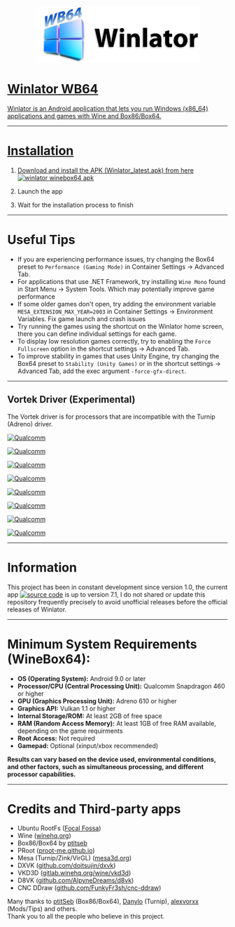 <p align="center">
	<a href="https://github.com/winebox64/winlator/releases">
	<img src="logo.png" height="128" width="376" alt="Winlator Logo" />  
</p>

 
# Winlator WB64

Winlator is an Android application that lets you run Windows (x86_64) applications and games with Wine and Box86/Box64.

----
# Installation

1. Download and install the APK (Winlator_latest.apk) from here [![winlator winebox64 apk](https://img.shields.io/badge/%20Download%20-wb64?style=for-the-badge-plastic&logo=Androids&logoColor=green&logoSize=14&label=%20&labelColor=golden&color=66BA32)](https://github.com/winebox64/winlator/releases)

2. Launch the app

3. Wait for the installation process to finish

----
# Useful Tips

- If you are experiencing performance issues, try changing the Box64 preset to `Performance (Gaming Mode)` in Container Settings -> Advanced Tab.
- For applications that use .NET Framework, try installing `Wine Mono` found in Start Menu -> System Tools.
Which may potentially improve game performance
- If some older games don't open, try adding the environment variable `MESA_EXTENSION_MAX_YEAR=2003` in Container Settings -> Environment Variables. Fix game launch and crash issues
- Try running the games using the shortcut on the Winlator home screen, there you can define individual settings for each game.
- To display low resolution games correctly, try to enabling the `Force Fullscreen` option in the shortcut settings -> Advanced Tab.
- To improve stability in games that uses Unity Engine, try changing the Box64 preset to `Stability (Unity Games)` or in the shortcut settings -> Advanced Tab, add the exec argument `-force-gfx-direct`.

----

## Vortek Driver (Experimental)

The Vortek driver is for processors that are incompatible with the Turnip (Adreno) driver.

[![Qualcomm](https://img.shields.io/badge/Snapdragon%208%20Elite-grey?style=plastic&logo=snapdragon&logoColor=red)](https://github.com/winebox64/winlator)

[![Qualcomm](https://img.shields.io/badge/Snapdragon%207s%20Gen%203-grey?style=plastic&logo=snapdragon&logoColor=red)](https://github.com/winebox64/winlator)

[![Qualcomm](https://img.shields.io/badge/Snapdragon%207%20Gen%203-grey?style=plastic&logo=snapdragon&logoColor=red)](https://github.com/winebox64/winlator)

[![Qualcomm](https://img.shields.io/badge/Snapdragon%207s%20Gen%202-grey?style=plastic&logo=snapdragon&logoColor=red)](https://github.com/winebox64/winlator)

[![Qualcomm](https://img.shields.io/badge/Snapdragon%206%20Gen%203-grey?style=plastic&logo=snapdragon&logoColor=red)](https://github.com/winebox64/winlator)

[![Qualcomm](https://img.shields.io/badge/Snapdragon%206%20Gen%201-grey?style=plastic&logo=snapdragon&logoColor=red)](https://github.com/winebox64/winlator)

[![Qualcomm](https://img.shields.io/badge/Snapdragon%20860-grey?style=plastic&logo=snapdragon&logoColor=red)](https://github.com/winebox64/winlator)

[![Qualcomm](https://img.shields.io/badge/Snapdragon%20735-grey?style=plastic&logo=snapdragon&logoColor=red)](https://github.com/winebox64/winlator)

----

# Information

This project has been in constant development since version 1.0, the current app [![source code](https://img.shields.io/badge/%20Source%20Code-wb64?style=for-the-badge-plastic&logo=&logoColor=red&logoSize=14&label=%20&labelColor=golden&color=red)](https://github.com/winebox64/winlator/tree/main/(1)_WINLATOR_v8.0%2B_SOURCE_CODE%3F) is up to version 7.1, I do not shared or update this repository frequently precisely to avoid unofficial releases before the official releases of Winlator.

----

# Minimum System Requirements (WineBox64):
- __OS (Operating System):__ Android 9.0 or later
- __Processor/CPU (Central Processing Unit):__ Qualcomm Snapdragon 460 or higher
- __GPU (Graphics Processing Unit):__ Adreno 610 or higher 
- __Graphics API:__ Vulkan 1.1 or higher
- __Internal Storage/ROM:__ At least 2GB of free space
- __RAM (Random Access Memory):__ At least 1GB of free RAM available, depending on the game requirments
- __Root Access:__ Not required
- __Gamepad:__ Optional (xinput/xbox recommended)


__Results can vary based on the device used, environmental conditions, and other factors, such as simultaneous processing, and different processor capabilities.__

 
----
# Credits and Third-party apps
- Ubuntu RootFs ([Focal Fossa](https://releases.ubuntu.com/focal))
- Wine ([winehq.org](https://www.winehq.org/))
- Box86/Box64 by [ptitseb](https://github.com/ptitSeb)
- PRoot ([proot-me.github.io](https://proot-me.github.io))
- Mesa (Turnip/Zink/VirGL) ([mesa3d.org](https://www.mesa3d.org))
- DXVK ([github.com/doitsujin/dxvk](https://github.com/doitsujin/dxvk))
- VKD3D ([gitlab.winehq.org/wine/vkd3d](https://gitlab.winehq.org/wine/vkd3d))
- D8VK ([github.com/AlpyneDreams/d8vk](https://github.com/AlpyneDreams/d8vk))
- CNC DDraw ([github.com/FunkyFr3sh/cnc-ddraw](https://github.com/FunkyFr3sh/cnc-ddraw))

Many thanks to [ptitSeb](https://github.com/ptitSeb) (Box86/Box64), [Danylo](https://blogs.igalia.com/dpiliaiev/tags/mesa/) (Turnip), [alexvorxx](https://github.com/alexvorxx) (Mods/Tips) and others.<br>
Thank you to all the people who believe in this project.

